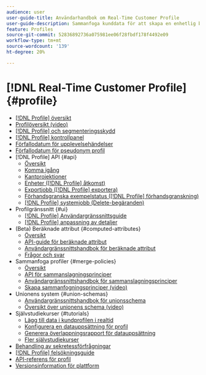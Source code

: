 ```yaml
---
audience: user
user-guide-title: Användarhandbok om Real-Time Customer Profile
user-guide-description: Sammanfoga kunddata för att skapa en enhetlig bild av kundinteraktioner över alla kanaler.
feature: Profiles
source-git-commit: 52836892736a075981ee06f28fbdf178f4492e09
workflow-type: tm+mt
source-wordcount: '139'
ht-degree: 20%

---
```



# [!DNL Real-Time Customer Profile] {#profile}

* [[!DNL Profile] översikt](home.md)
* [Profilöversikt (video)](video/profile-overview.md)
* [[!DNL Profile] och segmenteringsskydd](guardrails.md)
* [[!DNL Profile] kontrollpanel](ui/profile-dashboard.md)
* [Förfallodatum för upplevelsehändelser](event-expirations.md)
* [Förfallodatum för pseudonym profil](pseudonymous-profiles.md)
* [!DNL Profile] API {#api}
   * [Översikt](api/overview.md)
   * [Komma igång](api/getting-started.md)
   * [Kantprojektioner](api/edge-projections.md)
   * [Enheter ([!DNL Profile] åtkomst)](api/entities.md)
   * [Exportjobb ([!DNL Profile] exportera)](api/export-jobs.md)
   * [Förhandsgranska exempelstatus ([!DNL Profile] förhandsgranskning)](api/preview-sample-status.md)
   * [[!DNL Profile] systemjobb (Delete-begäranden)](api/profile-system-jobs.md)
* Profilgränssnitt {#ui}
   * [[!DNL Profile] Användargränssnittsguide](ui/user-guide.md)
   * [[!DNL Profile] anpassning av detaljer](ui/profile-customization.md)
* (Beta) Beräknade attribut {#computed-attributes}
   * [Översikt](computed-attributes/overview.md)
   * [API-guide för beräknade attribut](computed-attributes/api.md)
   * [Användargränssnittshandbok för beräknade attribut](computed-attributes/ui.md)
   * [Frågor och svar](computed-attributes/faq.md)
* Sammanfoga profiler {#merge-policies}
   * [Översikt](merge-policies/overview.md)
   * [API för sammanslagningsprinciper](api/merge-policies.md)
   * [Användargränssnittshandbok för sammanslagningsprinciper](merge-policies/ui-guide.md)
   * [Skapa sammanfogningsprinciper (video)](video/create-merge-policies.md)
* Unionens system {#union-schemas}
   * [Användargränssnittshandbok för unionsschema](ui/union-schema.md)
   * [Översikt över unionens schema (video)](video/union-schemas-overview.md)
* Självstudiekurser {#tutorials}
   * [Lägg till data i kundprofilen i realtid](tutorials/add-profile-data.md)
   * [Konfigurera en datauppsättning för profil](tutorials/dataset-configuration.md)
   * [Generera överlappningsrapport för datauppsättning](tutorials/dataset-overlap-report.md)
   * [Fler självstudiekurser](https://experienceleague.adobe.com/docs/platform-learn/tutorials/overview.html)
* [Behandling av sekretessförfrågningar](privacy.md)
* [[!DNL Profile] felsökningsguide](troubleshooting.md)
* [API-referens för profil](https://www.adobe.com/go/profile-apis-en)
* [Versionsinformation för plattform](https://www.adobe.com/go/platform-release-notes-en)
